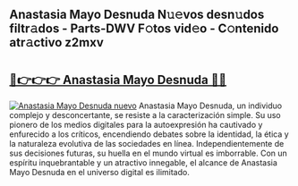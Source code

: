 ## Anastasia Mayo Desnuda N𝚞𝚎vos desn𝚞dos filtr𝚊dos - Parts-DWV F𝚘tos vid𝚎o - C𝚘ntenido atr𝚊ctivo z2mxv

# <h2><a href="http://mb5zdw.tromn.icu/?c=Anastasia+Mayo+Desnuda">🔗👉👉👉 Anastasia Mayo Desnuda 🔗🔗</a></h2>

[![Anastasia Mayo Desnuda nuevo](https://i.imgur.com/pEAQMta.gif)](http://mb5zdw.tromn.icu/?c=Anastasia+Mayo+Desnuda)
Anastasia Mayo Desnuda, un individuo complejo y desconcertante, se resiste a la caracterización simple. Su uso pionero de los medios digitales para la autoexpresión ha cautivado y enfurecido a los críticos, encendiendo debates sobre la identidad, la ética y la naturaleza evolutiva de las sociedades en línea. Independientemente de sus decisiones futuras, su huella en el mundo virtual es imborrable. Con un espíritu inquebrantable y un atractivo innegable, el alcance de Anastasia Mayo Desnuda en el universo digital es ilimitado.
